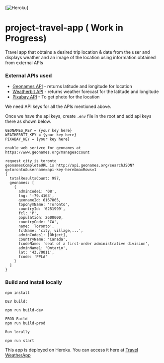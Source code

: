 
[![Heroku](https://heroku-badge.herokuapp.com/?app=heroku-badge)]

# project-travel-app ( Work in Progress)
Travel app that obtains a desired trip location &amp; date from the user and displays weather and an image of the location using information obtained from external APIs

### External APIs used

* [Geonames API](http://www.geonames.org/) - returns latitude and longitude for location
* [Weatherbit API](https://www.weatherbit.io/) - returns weather forecast for the latitude and longitude
* [Pixabay API](https://pixabay.com/)  - To get photo for the location

We need API keys for all the APIs mentioned above.

Once we have the api keys, create `.env` file in the root and add api keys there as shown below.


```
GEONAMES_KEY = {your key here}
WEATHERBIT_KEY = {your key here}
PIXABAY_KEY = {your key here}
```

```
enable web serivce for geonames at https://www.geonames.org/manageaccount

request city is toronto
geonamesCompleteURL is http://api.geonames.org/searchJSON?q=toronto&username=api-key-here&maxRows=1
{
  totalResultsCount: 997,
  geonames: [
    {
      adminCode1: '08',
      lng: '-79.4163',
      geonameId: 6167865,
      toponymName: 'Toronto',
      countryId: '6251999',
      fcl: 'P',
      population: 2600000,
      countryCode: 'CA',
      name: 'Toronto',
      fclName: 'city, village,...',
      adminCodes1: [Object],
      countryName: 'Canada',
      fcodeName: 'seat of a first-order administrative division',
      adminName1: 'Ontario',
      lat: '43.70011',
      fcode: 'PPLA'
    }
  ]
}
```
### Build and Install locally

```
npm install

DEV build: 

npm run build-dev

PROD Build
npm run build-prod

Run locally

npm run start

```

This app is deployed on Heroku. You can access it here at [Travel WeatherApp](https://travel-weather-app-by-mskarra.herokuapp.com/)



